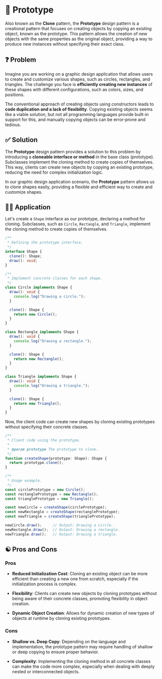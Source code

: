 # 🤖 Prototype

Also known as the **Clone** pattern, the **Prototype** design pattern is a creational pattern that focuses on creating objects by copying an existing object, known as the prototype. This pattern allows the creation of new objects with the same properties as the original object, providing a way to produce new instances without specifying their exact class.

## ❓ Problem

Imagine you are working on a graphic design application that allows users to create and customize various shapes, such as circles, rectangles, and triangles. The challenge you face is **efficiently creating new instances** of these shapes with different configurations, such as colors, sizes, and positions.

The conventional approach of creating objects using constructors leads to **code duplication and a lack of flexibility**. Copying existing objects seems like a viable solution, but not all programming languages provide built-in support for this, and manually copying objects can be error-prone and tedious.

## ✅ Solution

The **Prototype** design pattern provides a solution to this problem by introducing a **cloneable interface or method** in the base class (prototype). Subclasses implement the cloning method to create copies of themselves. This way, clients can create new objects by copying an existing prototype, reducing the need for complex initialization logic.

In our graphic design application scenario, the **Prototype** pattern allows us to clone shapes easily, providing a flexible and efficient way to create and customize shapes.

## ✍🏻 Application

Let's create a `Shape` interface as our prototype, declaring a method for cloning. Subclasses, such as `Circle`, `Rectangle`, and `Triangle`, implement the cloning method to create copies of themselves.

```typescript
/**
 * Defining the prototype interface.
 */
interface Shape {
  clone(): Shape;
  draw(): void;
}

/**
 * Implement concrete classes for each shape.
 */
class Circle implements Shape {
  draw(): void {
    console.log("Drawing a circle.");
  }

  clone(): Shape {
    return new Circle();
  }
}

class Rectangle implements Shape {
  draw(): void {
    console.log("Drawing a rectangle.");
  }

  clone(): Shape {
    return new Rectangle();
  }
}

class Triangle implements Shape {
  draw(): void {
    console.log("Drawing a triangle.");
  }

  clone(): Shape {
    return new Triangle();
  }
}
```

Now, the client code can create new shapes by cloning existing prototypes without specifying their concrete classes.

```typescript
/**
 * Client code using the prototype.
 *
 * @param prototype The prototype to clone.
 */
function createShape(prototype: Shape): Shape {
  return prototype.clone();
}

/**
 * Usage example.
 */
const circlePrototype = new Circle();
const rectanglePrototype = new Rectangle();
const trianglePrototype = new Triangle();

const newCircle = createShape(circlePrototype);
const newRectangle = createShape(rectanglePrototype);
const newTriangle = createShape(trianglePrototype);

newCircle.draw();     // Output: Drawing a circle.
newRectangle.draw();  // Output: Drawing a rectangle.
newTriangle.draw();   // Output: Drawing a triangle.
```

## ☯️ Pros and Cons

### Pros

- **Reduced Initialization Cost**: Cloning an existing object can be more efficient than creating a new one from scratch, especially if the initialization process is complex.

- **Flexibility**: Clients can create new objects by cloning prototypes without being aware of their concrete classes, promoting flexibility in object creation.

- **Dynamic Object Creation**: Allows for dynamic creation of new types of objects at runtime by cloning existing prototypes.

### Cons

- **Shallow vs. Deep Copy**: Depending on the language and implementation, the prototype pattern may require handling of shallow or deep copying to ensure proper behavior.

- **Complexity**: Implementing the cloning method in all concrete classes can make the code more complex, especially when dealing with deeply nested or interconnected objects.
